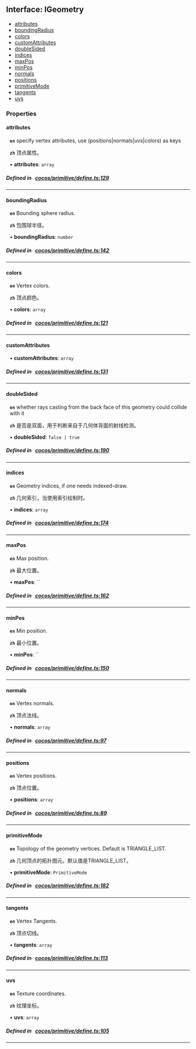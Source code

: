 ## Interface: IGeometry

- [attributes](#attributes)
- [boundingRadius](#boundingRadius)
- [colors](#colors)
- [customAttributes](#customAttributes)
- [doubleSided](#doubleSided)
- [indices](#indices)
- [maxPos](#maxPos)
- [minPos](#minPos)
- [normals](#normals)
- [positions](#positions)
- [primitiveMode](#primitiveMode)
- [tangents](#tangents)
- [uvs](#uvs)

### Properties

#### attributes

<div style="margin-left: 10px;">



**`en`** 
specify vertex attributes, use (positions|normals|uvs|colors) as keys



**`zh`** 
顶点属性。



• **attributes**: ``array``

</div>

##### Defined in &nbsp;   [cocos/primitive/define.ts:129](https://github.com/cocos-creator/engine/blob/c7bf6b8a9/cocos/primitive/define.ts#L129)&nbsp;
___
#### boundingRadius

<div style="margin-left: 10px;">



**`en`** 
Bounding sphere radius.



**`zh`** 
包围球半径。



• **boundingRadius**: ``number``

</div>

##### Defined in &nbsp;   [cocos/primitive/define.ts:142](https://github.com/cocos-creator/engine/blob/c7bf6b8a9/cocos/primitive/define.ts#L142)&nbsp;
___
#### colors

<div style="margin-left: 10px;">



**`en`** 
Vertex colors.



**`zh`** 
顶点颜色。



• **colors**: ``array``

</div>

##### Defined in &nbsp;   [cocos/primitive/define.ts:121](https://github.com/cocos-creator/engine/blob/c7bf6b8a9/cocos/primitive/define.ts#L121)&nbsp;
___
#### customAttributes

<div style="margin-left: 10px;">


• **customAttributes**: ``array``

</div>

##### Defined in &nbsp;   [cocos/primitive/define.ts:131](https://github.com/cocos-creator/engine/blob/c7bf6b8a9/cocos/primitive/define.ts#L131)&nbsp;
___
#### doubleSided

<div style="margin-left: 10px;">



**`en`** 
whether rays casting from the back face of this geometry could collide with it



**`zh`** 
是否是双面，用于判断来自于几何体背面的射线检测。



• **doubleSided**: ``false | true``

</div>

##### Defined in &nbsp;   [cocos/primitive/define.ts:190](https://github.com/cocos-creator/engine/blob/c7bf6b8a9/cocos/primitive/define.ts#L190)&nbsp;
___
#### indices

<div style="margin-left: 10px;">



**`en`** 
Geometry indices, if one needs indexed-draw.



**`zh`** 
几何索引，当使用索引绘制时。



• **indices**: ``array``

</div>

##### Defined in &nbsp;   [cocos/primitive/define.ts:174](https://github.com/cocos-creator/engine/blob/c7bf6b8a9/cocos/primitive/define.ts#L174)&nbsp;
___
#### maxPos

<div style="margin-left: 10px;">



**`en`** 
Max position.



**`zh`** 
最大位置。



• **maxPos**: ``

</div>

##### Defined in &nbsp;   [cocos/primitive/define.ts:162](https://github.com/cocos-creator/engine/blob/c7bf6b8a9/cocos/primitive/define.ts#L162)&nbsp;
___
#### minPos

<div style="margin-left: 10px;">



**`en`** 
Min position.



**`zh`** 
最小位置。



• **minPos**: ``

</div>

##### Defined in &nbsp;   [cocos/primitive/define.ts:150](https://github.com/cocos-creator/engine/blob/c7bf6b8a9/cocos/primitive/define.ts#L150)&nbsp;
___
#### normals

<div style="margin-left: 10px;">



**`en`** 
Vertex normals.



**`zh`** 
顶点法线。



• **normals**: ``array``

</div>

##### Defined in &nbsp;   [cocos/primitive/define.ts:97](https://github.com/cocos-creator/engine/blob/c7bf6b8a9/cocos/primitive/define.ts#L97)&nbsp;
___
#### positions

<div style="margin-left: 10px;">



**`en`** 
Vertex positions.



**`zh`** 
顶点位置。



• **positions**: ``array``

</div>

##### Defined in &nbsp;   [cocos/primitive/define.ts:89](https://github.com/cocos-creator/engine/blob/c7bf6b8a9/cocos/primitive/define.ts#L89)&nbsp;
___
#### primitiveMode

<div style="margin-left: 10px;">



**`en`** 
Topology of the geometry vertices. Default is TRIANGLE_LIST.



**`zh`** 
几何顶点的拓扑图元。默认值是TRIANGLE_LIST。



• **primitiveMode**: ``PrimitiveMode``

</div>

##### Defined in &nbsp;   [cocos/primitive/define.ts:182](https://github.com/cocos-creator/engine/blob/c7bf6b8a9/cocos/primitive/define.ts#L182)&nbsp;
___
#### tangents

<div style="margin-left: 10px;">



**`en`** 
Vertex Tangents.



**`zh`** 
顶点切线。



• **tangents**: ``array``

</div>

##### Defined in &nbsp;   [cocos/primitive/define.ts:113](https://github.com/cocos-creator/engine/blob/c7bf6b8a9/cocos/primitive/define.ts#L113)&nbsp;
___
#### uvs

<div style="margin-left: 10px;">



**`en`** 
Texture coordinates.



**`zh`** 
纹理坐标。



• **uvs**: ``array``

</div>

##### Defined in &nbsp;   [cocos/primitive/define.ts:105](https://github.com/cocos-creator/engine/blob/c7bf6b8a9/cocos/primitive/define.ts#L105)&nbsp;
___
